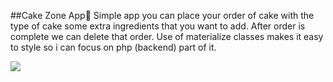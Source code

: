 ##Cake Zone App🎂
Simple app you can place your order of cake with the type of cake some extra ingredients that you want to add.
After order is complete we can delete that order.
Use of materialize classes makes it easy to style so i can focus on php (backend) part of it.


![](cake-zone.gif)